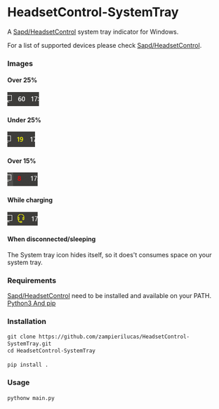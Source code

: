 HeadsetControl-SystemTray
=====
A [Sapd/HeadsetControl](https://github.com/Sapd/HeadsetControl) system tray indicator for Windows.

For a list of supported devices please check [Sapd/HeadsetControl](https://github.com/Sapd/HeadsetControl).  

### Images
#### Over 25%
![On Battery white](images/headset-battery-white-indicator.png)

#### Under 25%
![On Battery yellow](images/headset-battery-yellow-indicator.png)

#### Over 15%
![On Battery red](images/headset-battery-red-indicator.png)

#### While charging
![Charging](images/headset-charge-indicator.png)

#### When disconnected/sleeping
The System tray icon hides itself, so it does't consumes space on your system tray.

### Requirements
[Sapd/HeadsetControl](https://github.com/Sapd/HeadsetControl) need to be installed and available on your PATH.
[Python3 And pip](https://www.python.org/downloads/)

### Installation
```
git clone https://github.com/zampierilucas/HeadsetControl-SystemTray.git
cd HeadsetControl-SystemTray

pip install .
```

### Usage
```
pythonw main.py
```
